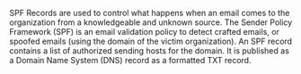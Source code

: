 SPF Records are used to control what happens when an email comes to the organization from a knowledgeable and unknown source. The Sender Policy Framework (SPF) is an email validation policy to detect crafted emails, or spoofed emails (using the domain of the victim organization). An SPF record contains a list of authorized sending hosts for the domain. It is published as a Domain Name System (DNS) record as a formatted TXT record.